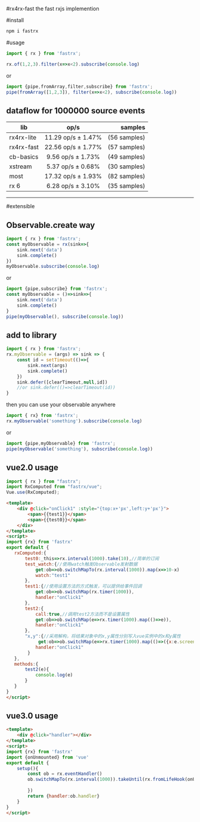 #rx4rx-fast
the fast rxjs implemention

#install

```bash
npm i fastrx
```

#usage

```js
import { rx } from 'fastrx';

rx.of(1,2,3).filter(x=>x<2).subscribe(console.log)
```

or

```js
import {pipe,fromArray,filter,subscribe} from 'fastrx';
pipe(fromArray([1,2,3]), filter(x=>x<2), subscribe(console.log))
```


dataflow for 1000000 source events
-----------------------------------------------

| lib   |      op/s      |  samples |
|----------|:-------------:|------:|
|rx4rx-lite  | 11.29 op/s ±  1.47%  | (56 samples)
|rx4rx-fast  | 22.56 op/s ±  1.77%  | (57 samples)
|cb-basics   |  9.56 op/s ±  1.73%  | (49 samples)
|xstream     | 5.37 op/s ±  0.68%   | (30 samples)
|most        | 17.32 op/s ±  1.93%  | (82 samples)
|rx 6        |  6.28 op/s ±  3.10%  | (35 samples)
-----------------------------------------------

#extensible

## Observable.create way

```js
import { rx } from 'fastrx';
const myObservable = rx(sink=>{
    sink.next('data')
    sink.complete()
})
myObservable.subscribe(console.log)
```
or

```js
import {pipe,subscribe} from 'fastrx';
const myObservable = ()=>sink=>{
    sink.next('data')
    sink.complete()
}
pipe(myObservable(), subscribe(console.log))
```

## add to library
```js
import { rx } from 'fastrx';
rx.myObservable = (args) => sink => {
    const id = setTimeout(()=>{
        sink.next(args)
        sink.complete()
    })
    sink.defer([clearTimeout,null,id])
    //or sink.defer(()=>clearTimeout(id))
}
```
then you can use your observable anywhere

```js
import { rx} from 'fastrx';
rx.myObservable('something').subscribe(console.log)
```
or

```js
import {pipe,myObservable} from 'fastrx';
pipe(myObservable('something'), subscribe(console.log))
```

## vue2.0 usage
```js
import { rx } from "fastrx";
import RxComputed from "fastrx/vue";
Vue.use(RxComputed);

```
```html
<template>
    <div @click="onClick1" :style="{top:x+'px',left:y+'px'}">
        <span>{{test1}}</span>
        <span>{{test0}}</span>
    </div>
</template>
<script>
import {rx} from 'fastrx'
export default {
   rxComputed:{
       test0:_this=>rx.interval(1000).take(10),//简单的订阅
       test_watch:{//使用watch触发Observable发射数据
           get:ob=>ob.switchMapTo(rx.interval(1000)).map(x=>10-x)
           watch:"test1"
       },
       test1:{//使用设置方法的方式触发，可以提供给事件回调
           get:ob=>ob.switchMap(rx.timer(1000)),
           handler:"onClick1"
       },
       test2:{
           call:true,//调用test2方法而不是设置属性
           get:ob=>ob.switchMap(e=>rx.timer(1000).map(()=>e)),
           handler:"onClick1"
       },
       "x,y":{//采用解构，将结果对象中的x,y属性分别写入vue实例中的x和y属性
            get:ob=>ob.switchMap(e=>rx.timer(1000).map(()=>({x:e.screenX,y:e.screenY}))),
           handler:"onClick1"
        }
   },
   methods:{
       test2(e){
           console.log(e)
       }
   }
}
</script>
```

## vue3.0 usage
```html
<template>
    <div @click="handler"></div>
</template>
<script>
import {rx} from 'fastrx'
import {onUnmounted} from 'vue'
export default {
    setup(){
        const ob = rx.eventHandler()
        ob.switchMapTo(rx.interval(1000)).takeUntil(rx.fromLifeHook(onUnmounted)).subscribe(()=>{
            
        })
        return {handler:ob.handler}
    }
}
</script>
```
